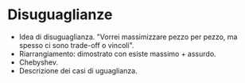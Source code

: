 # Disuguaglianze

- Idea di disuguaglianza. "Vorrei massimizzare pezzo per pezzo, ma spesso ci sono trade-off o vincoli".
- Riarrangiamento: dimostrato con esiste massimo + assurdo.
- Chebyshev.
- Descrizione dei casi di uguaglianza.
